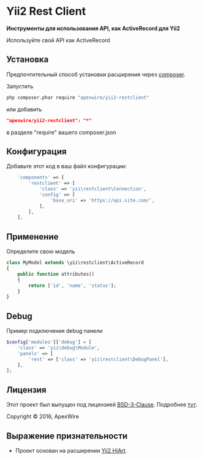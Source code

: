 Yii2 Rest Client
=====

**Инструменты для использования API, как ActiveRecord для Yii2**

Используйте свой API как ActiveRecord

## Установка

Предпочтительный способ установки расширения через [composer](http://getcomposer.org/download/).

Запустить

```sh
php composer.phar require "apexwire/yii2-restclient"
```

или добавить

```json
"apexwire/yii2-restclient": "*"
```

в разделе "require" вашего composer.json

## Конфигурация

Добавьте этот код в ваш файл конфигурации:

```php
    'components' => [
        'restclient' => [
            'class' => 'yii\restclient\Connection',
            'config' => [
                'base_uri' => 'https://api.site.com/',
            ],
        ],
    ],
```

## Применение

Определите свою модель

```php
class MyModel extends \yii\restclient\ActiveRecord
{
    public function attributes()
    {
        return ['id', 'name', 'status'];
    }
}
```

## Debug

Пример подключения debug панели

```php
$config['modules']['debug'] = [
    'class' => 'yii\debug\Module',
    'panels' => [
        'rest' => ['class' => 'yii\restclient\DebugPanel'],
    ],
];
```

## Лицензия

Этот проект был выпущен под лицензией [BSD-3-Clause](LICENSE).
Подробнее [тут](http://choosealicense.com/licenses/bsd-3-clause).

Copyright © 2016, ApexWire

## Выражение признательности

- Проект основан на расширении [Yii2 HiArt](https://github.com/hiqdev/yii2-hiart).
